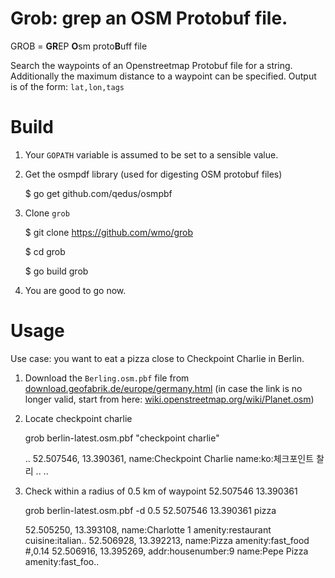 # Grob: grep an OSM Protobuf file. 

GROB = **GR**EP **O**sm proto**B**uff file 


Search the waypoints of an Openstreetmap Protobuf file for a string. Additionally the maximum distance to a waypoint can be specified. 
Output is of the form: `lat,lon,tags`


# Build

1) Your `GOPATH` variable is assumed to be set to a sensible value. 

2) Get the osmpdf library (used for digesting OSM protobuf files)

    $ go get github.com/qedus/osmpbf

3) Clone `grob`

    $ git clone https://github.com/wmo/grob

    $ cd grob

    $ go build grob

4) You are good to go now. 



# Usage

Use case: you want to eat a pizza close to Checkpoint Charlie in Berlin.

1) Download the `Berling.osm.pbf` file from [download.geofabrik.de/europe/germany.html](http://download.geofabrik.de/europe/germany.html) (in case the link is no longer valid, start from here: [wiki.openstreetmap.org/wiki/Planet.osm](http://wiki.openstreetmap.org/wiki/Planet.osm)) 

2) Locate checkpoint charlie

    grob berlin-latest.osm.pbf "checkpoint charlie"

    ..
    52.507546, 13.390361,  name:Checkpoint Charlie name:ko:체크포인트 찰리 ..
    ..

3) Check within a radius of 0.5 km of waypoint 52.507546 13.390361 

    grob berlin-latest.osm.pbf -d 0.5 52.507546 13.390361 pizza

    52.505250, 13.393108,  name:Charlotte 1 amenity:restaurant cuisine:italian..
    52.506928, 13.392213,  name:Pizza amenity:fast_food #,0.14
    52.506916, 13.395269,  addr:housenumber:9 name:Pepe Pizza amenity:fast_foo..



